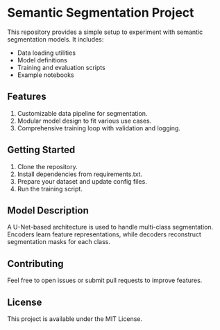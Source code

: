 # Semantic Segmentation Project

This repository provides a simple setup to experiment with semantic segmentation models. It includes:
- Data loading utilities
- Model definitions
- Training and evaluation scripts
- Example notebooks

## Features
1. Customizable data pipeline for segmentation.
2. Modular model design to fit various use cases.
3. Comprehensive training loop with validation and logging.

## Getting Started
1. Clone the repository.
2. Install dependencies from requirements.txt.
3. Prepare your dataset and update config files.
4. Run the training script.

## Model Description
A U-Net-based architecture is used to handle multi-class segmentation. Encoders learn feature representations, while decoders reconstruct segmentation masks for each class.

## Contributing
Feel free to open issues or submit pull requests to improve features.

## License
This project is available under the MIT License.